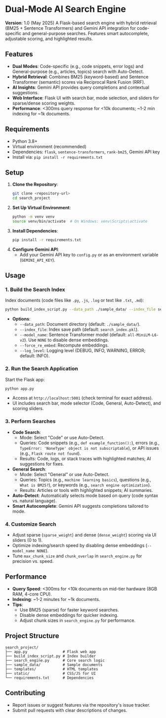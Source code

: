# Dual-Mode AI Search Engine

**Version**: 1.0 (May 2025)
A Flask-based search engine with hybrid retrieval (BM25 + Sentence Transformers) and Gemini API integration for code-specific and general-purpose searches. Features smart autocomplete, adjustable scoring, and highlighted results.

## Features
- **Dual Modes**: Code-specific (e.g., code snippets, error logs) and General-purpose (e.g., articles, topics) search with Auto-Detect.
- **Hybrid Retrieval**: Combines BM25 (keyword-based) and Sentence Transformer (semantic) scores via Reciprocal Rank Fusion (RRF).
- **AI Insights**: Gemini API provides query completions and contextual suggestions.
- **Web Interface**: Flask UI with search bar, mode selection, and sliders for sparse/dense scoring weights.
- **Performance**: <300ms query response for <10k documents; ~1-2 min indexing for ~1k documents.


## Requirements
- Python 3.8+
- Virtual environment (recommended)
- Dependencies: `flask`, `sentence-transformers`, `rank-bm25`, Gemini API key
- Install via: `pip install -r requirements.txt`

## Setup
1. **Clone the Repository**:
   ```bash
   git clone <repository-url>
   cd search_project
   ```
2. **Set Up Virtual Environment**:
   ```bash
   python -m venv venv
   source venv/bin/activate  # On Windows: venv\Scripts\activate
   ```
3. **Install Dependencies**:
   ```bash
   pip install -r requirements.txt
   ```
4. **Configure Gemini API**:
   - Add your Gemini API key to `config.py` or as an environment variable (`GEMINI_API_KEY`).

## Usage
### 1. Build the Search Index
Index documents (code files like `.py`, `.js`, `.log` or text like `.txt`, `.md`):
```bash
python build_index_script.py --data_path ./sample_data/ --index_file search_index.pkl
```
- **Options**:
  - `--data_path`: Document directory (default: `./sample_data/`).
  - `--index_file`: Index save path (default: `search_index.pkl`).
  - `--model_name`: Sentence Transformer model (default: `all-MiniLM-L6-v2`). Use `NONE` to disable dense embeddings.
  - `--force_re_embed`: Recompute embeddings.
  - `--log_level`: Logging level (DEBUG, INFO, WARNING, ERROR; default: INFO).

### 2. Run the Search Application
Start the Flask app:
```bash
python app.py
```
- Access at `http://localhost:5001` (check terminal for exact address).
- UI includes search bar, mode selector (Code, General, Auto-Detect), and scoring sliders.

### 3. Perform Searches
- **Code Search**:
  - Mode: Select "Code" or use Auto-Detect.
  - Queries: Code snippets (e.g., `def example_function():`), errors (e.g., `TypeError: 'NoneType' object is not subscriptable`), or API issues (e.g., `Flask route not found`).
  - Results: Code, logs, or stack traces with highlighted matches; AI suggestions for fixes.
- **General Search**:
  - Mode: Select "General" or use Auto-Detect.
  - Queries: Topics (e.g., `machine learning basics`), questions (e.g., `What is BM25?`), or keywords (e.g., `search engine optimization`).
  - Results: Articles or tools with highlighted snippets; AI summaries.
- **Auto-Detect**: Automatically selects mode based on query (code syntax vs. natural language).
- **Smart Autocomplete**: Gemini API suggests completions tailored to mode.

### 4. Customize Search
- Adjust sparse (`sparse_weight`) and dense (`dense_weight`) scoring via UI sliders (0 to 1).
- Optimize indexing/search speed by disabling dense embeddings (`--model_name NONE`).
- Tune `max_chunk_size` and `chunk_overlap` in `search_engine.py` for precision vs. speed.

## Performance
- **Query Speed**: <300ms for <10k documents on mid-tier hardware (8GB RAM, 4-core CPU).
- **Indexing**: ~1-2 minutes for ~1k documents.
- **Tips**:
  - Use BM25 (sparse) for faster keyword searches.
  - Disable dense embeddings for quicker indexing.
  - Adjust chunk sizes in `search_engine.py` for performance.

## Project Structure
```
search_project/
├── app.py                # Flask web app
├── build_index_script.py # Index builder
├── search_engine.py      # Core search logic
├── sample_data/          # Sample documents
├── templates/            # HTML templates
├── static/               # CSS/JS for UI
└── requirements.txt      # Dependencies
```

## Contributing
- Report issues or suggest features via the repository's issue tracker.
- Submit pull requests with clear descriptions of changes.

